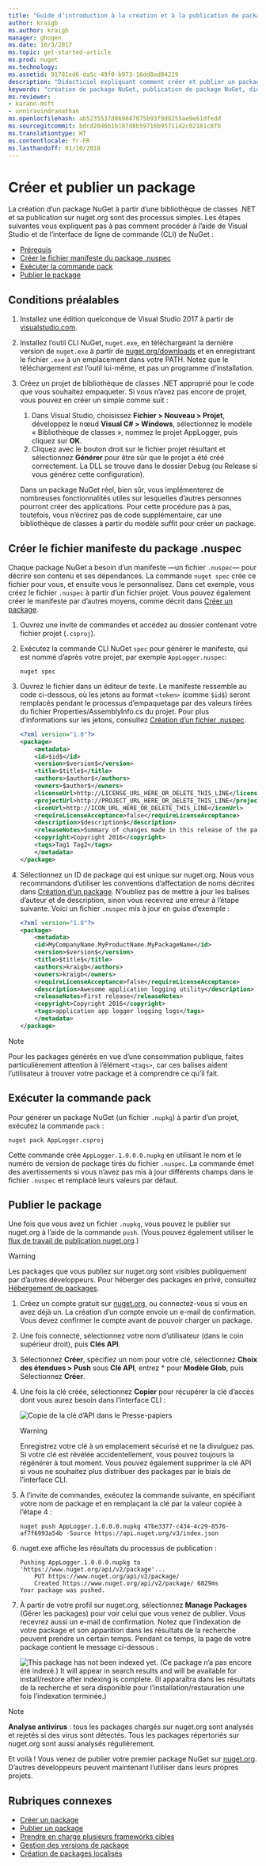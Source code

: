 ```yaml
---
title: "Guide d’introduction à la création et à la publication de package NuGet | Microsoft Docs"
author: kraigb
ms.author: kraigb
manager: ghogen
ms.date: 10/3/2017
ms.topic: get-started-article
ms.prod: nuget
ms.technology: 
ms.assetid: 91781ed6-da5c-49f0-b973-16dd8ad84229
description: "Didacticiel expliquant comment créer et publier un package NuGet à l’aide de l’interface de ligne de commande de nuget.exe et de Visual Studio."
keywords: "création de package NuGet, publication de package NuGet, didacticiel NuGet"
ms.reviewer:
- karann-msft
- unniravindranathan
ms.openlocfilehash: ab5235537d869047075b93f9d8255ae9e61dfedd
ms.sourcegitcommit: bdcd2046b1b187d8b59716b9571142c02181c8fb
ms.translationtype: HT
ms.contentlocale: fr-FR
ms.lasthandoff: 01/10/2018
---
```

# <a name="create-and-publish-a-package"></a>Créer et publier un package

La création d’un package NuGet à partir d’une bibliothèque de classes .NET et sa publication sur nuget.org sont des processus simples. Les étapes suivantes vous expliquent pas à pas comment procéder à l’aide de Visual Studio et de l’interface de ligne de commande (CLI) de NuGet :

- [Prérequis](#install-pre-requisites)
- [Créer le fichier manifeste du package .nuspec](#create-the-nuspec-package-manifest-file)
- [Exécuter la commande pack](#run-the-pack-command)
- [Publier le package](#publish-the-package)

## <a name="pre-requisites"></a>Conditions préalables

1. Installez une édition quelconque de Visual Studio 2017 à partir de [visualstudio.com](https://www.visualstudio.com/).

1. Installez l’outil CLI NuGet, `nuget.exe`, en téléchargeant la dernière version de `nuget.exe` à partir de [nuget.org/downloads](https://nuget.org/downloads) et en enregistrant le fichier `.exe` à un emplacement dans votre PATH. Notez que le téléchargement *est* l’outil lui-même, et pas un programme d’installation.

1. Créez un projet de bibliothèque de classes .NET approprié pour le code que vous souhaitez empaqueter. Si vous n’avez pas encore de projet, vous pouvez en créer un simple comme suit :
    1. Dans Visual Studio, choisissez **Fichier > Nouveau > Projet**, développez le nœud **Visual C# > Windows**, sélectionnez le modèle « Bibliothèque de classes », nommez le projet AppLogger, puis cliquez sur **OK**.
    1. Cliquez avec le bouton droit sur le fichier projet résultant et sélectionnez **Générer** pour être sûr que le projet a été créé correctement. La DLL se trouve dans le dossier Debug (ou Release si vous générez cette configuration).

    Dans un package NuGet réel, bien sûr, vous implémenterez de nombreuses fonctionnalités utiles sur lesquelles d’autres personnes pourront créer des applications. Pour cette procédure pas à pas, toutefois, vous n’écrirez pas de code supplémentaire, car une bibliothèque de classes à partir du modèle suffit pour créer un package.

## <a name="create-the-nuspec-package-manifest-file"></a>Créer le fichier manifeste du package .nuspec

Chaque package NuGet a besoin d’un manifeste &mdash;un fichier `.nuspec`&mdash; pour décrire son contenu et ses dépendances. La commande `nuget spec` crée ce fichier pour vous, et ensuite vous le personnalisez. Dans cet exemple, vous créez le fichier `.nuspec` à partir d’un fichier projet. Vous pouvez également créer le manifeste par d’autres moyens, comme décrit dans [Créer un package](../create-packages/creating-a-package.md).

1. Ouvrez une invite de commandes et accédez au dossier contenant votre fichier projet (`.csproj`).

1. Exécutez la commande CLI NuGet `spec` pour générer le manifeste, qui est nommé d’après votre projet, par exemple `AppLogger.nuspec`:

    ```
    nuget spec
    ```

1. Ouvrez le fichier dans un éditeur de texte. Le manifeste ressemble au code ci-dessous, où les jetons au format `<token>` (comme `$id$`) seront remplacés pendant le processus d’empaquetage par des valeurs tirées du fichier Properties/AssemblyInfo.cs du projet. Pour plus d’informations sur les jetons, consultez [Création d’un fichier .nuspec](../create-packages/creating-a-package.md#creating-the-nuspec-file).

    ```xml
    <?xml version="1.0"?>
    <package>
        <metadata>
        <id>$id$</id>
        <version>$version$</version>
        <title>$title$</title>
        <authors>$author$</authors>
        <owners>$author$</owners>
        <licenseUrl>http://LICENSE_URL_HERE_OR_DELETE_THIS_LINE</licenseUrl>
        <projectUrl>http://PROJECT_URL_HERE_OR_DELETE_THIS_LINE</projectUrl>
        <iconUrl>http://ICON_URL_HERE_OR_DELETE_THIS_LINE</iconUrl>
        <requireLicenseAcceptance>false</requireLicenseAcceptance>
        <description>$description$</description>
        <releaseNotes>Summary of changes made in this release of the package.</releaseNotes>
        <copyright>Copyright 2016</copyright>
        <tags>Tag1 Tag2</tags>
        </metadata>
    </package>
    ```

1. Sélectionnez un ID de package qui est unique sur nuget.org. Nous vous recommandons d’utiliser les conventions d’affectation de noms décrites dans [Création d’un package](../create-packages/creating-a-package.md#choosing-a-unique-package-identifier-and-setting-the-version-number). N’oubliez pas de mettre à jour les balises d’auteur et de description, sinon vous recevrez une erreur à l’étape suivante. Voici un fichier `.nuspec` mis à jour en guise d’exemple :

    ```xml
    <?xml version="1.0"?>
    <package>
        <metadata>
        <id>MyCompanyName.MyProductName.MyPackageName</id>
        <version>$version$</version>
        <title>$title$</title>
        <authors>kraigb</authors>
        <owners>kraigb</owners>
        <requireLicenseAcceptance>false</requireLicenseAcceptance>
        <description>Awesome application logging utility</description>
        <releaseNotes>First release</releaseNotes>
        <copyright>Copyright 2016</copyright>
        <tags>application app logger logging logs</tags>
        </metadata>
    </package>
    ```

> [!Note]
> Pour les packages générés en vue d’une consommation publique, faites particulièrement attention à l’élément `<tags>`, car ces balises aident l’utilisateur à trouver votre package et à comprendre ce qu’il fait.

## <a name="run-the-pack-command"></a>Exécuter la commande pack

Pour générer un package NuGet (un fichier `.nupkg`) à partir d’un projet, exécutez la commande `pack` :

```
nuget pack AppLogger.csproj
```

Cette commande crée `AppLogger.1.0.0.0.nupkg` en utilisant le nom et le numéro de version de package tirés du fichier `.nuspec`. La commande émet des avertissements si vous n’avez pas mis à jour différents champs dans le fichier `.nuspec` et remplacé leurs valeurs par défaut.

## <a name="publish-the-package"></a>Publier le package

Une fois que vous avez un fichier `.nupkg`, vous pouvez le publier sur nuget.org à l’aide de la commande `push`. (Vous pouvez également utiliser le [flux de travail de publication nuget.org](../create-packages/publish-a-package.md#publish-to-nugetorg).)

> [!Warning]
> Les packages que vous publiez sur nuget.org sont visibles publiquement par d’autres développeurs. Pour héberger des packages en privé, consultez [Hébergement de packages](../hosting-packages/overview.md).

1. Créez un compte gratuit sur [nuget.org](https://www.nuget.org/users/account/LogOn?returnUrl=%2F), ou connectez-vous si vous en avez déjà un. La création d’un compte envoie un e-mail de confirmation. Vous devez confirmer le compte avant de pouvoir charger un package.

1. Une fois connecté, sélectionnez votre nom d’utilisateur (dans le coin supérieur droit), puis **Clés API**.

1. Sélectionnez **Créer**, spécifiez un nom pour votre clé, sélectionnez **Choix des étendues > Push** sous **Clé API**, entrez * pour **Modèle Glob**, puis Sélectionnez **Créer**.

1. Une fois la clé créée, sélectionnez **Copier** pour récupérer la clé d’accès dont vous aurez besoin dans l’interface CLI :

    ![Copie de la clé d’API dans le Presse-papiers](media/QS_Create-02-APIKey.png)

    > [!Warning]
    > Enregistrez votre clé à un emplacement sécurisé et ne la divulguez pas. Si votre clé est révélée accidentellement, vous pouvez toujours la régénérer à tout moment. Vous pouvez également supprimer la clé API si vous ne souhaitez plus distribuer des packages par le biais de l’interface CLI.

1. À l’invite de commandes, exécutez la commande suivante, en spécifiant votre nom de package et en remplaçant la clé par la valeur copiée à l’étape 4 :

    ```
    nuget push AppLogger.1.0.0.0.nupkg 47be3377-c434-4c29-8576-af7f6993a54b -Source https://api.nuget.org/v3/index.json
    ```

1. nuget.exe affiche les résultats du processus de publication :

    ```
    Pushing AppLogger.1.0.0.0.nupkg to 'https://www.nuget.org/api/v2/package'...
        PUT https://www.nuget.org/api/v2/package/
        Created https://www.nuget.org/api/v2/package/ 6829ms
    Your package was pushed. 
    ```

1. À partir de votre profil sur nuget.org, sélectionnez **Manage Packages** (Gérer les packages) pour voir celui que vous venez de publier. Vous recevrez aussi un e-mail de confirmation. Notez que l’indexation de votre package et son apparition dans les résultats de la recherche peuvent prendre un certain temps. Pendant ce temps, la page de votre package contient le message ci-dessous :

    ![This package has not been indexed yet. (Ce package n’a pas encore été indexé.) It will appear in search results and will be available for install/restore after indexing is complete. (Il apparaîtra dans les résultats de la recherche et sera disponible pour l’installation/restauration une fois l’indexation terminée.)](media/QS_Create-03-NotIndexed.png)

> [!Note]
> **Analyse antivirus** : tous les packages chargés sur nuget.org sont analysés et rejetés si des virus sont détectés. Tous les packages répertoriés sur nuget.org sont aussi analysés régulièrement.

Et voilà ! Vous venez de publier votre premier package NuGet sur [nuget.org](https://www.nuget.org/). D’autres développeurs peuvent maintenant l’utiliser dans leurs propres projets.

## <a name="related-topics"></a>Rubriques connexes

- [Créer un package](../create-packages/creating-a-package.md)
- [Publier un package](../create-packages/publish-a-package.md)
- [Prendre en charge plusieurs frameworks cibles](../create-packages/supporting-multiple-target-frameworks.md)
- [Gestion des versions de package](../reference/package-versioning.md)
- [Création de packages localisés](../create-packages/creating-localized-packages.md)
